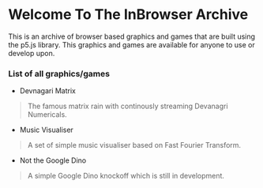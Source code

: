 # Welcome To The InBrowser Archive

This is an archive of browser based graphics and games that are built using the p5.js library.
This graphics and games are available for anyone to use or develop upon.

### List of all graphics/games

* Devnagari Matrix
> The famous matrix rain with continously streaming Devanagri Numericals.
* Music Visualiser
> A set of simple music visualiser based on Fast Fourier Transform.
* Not the Google Dino
> A simple Google Dino knockoff which is still in development.


